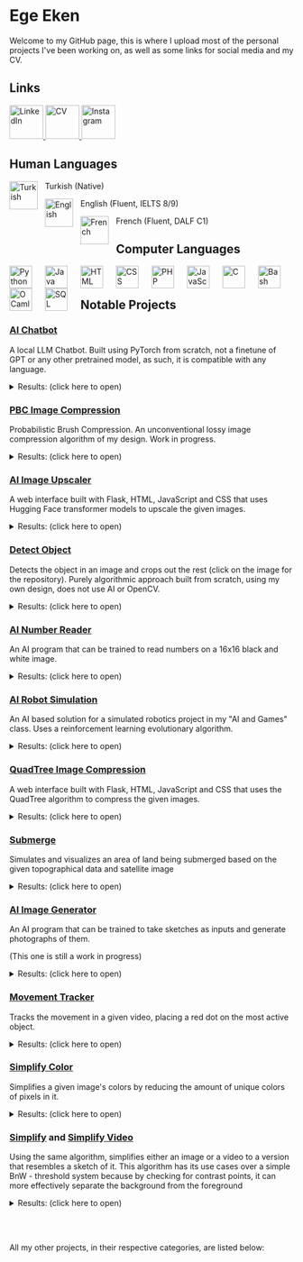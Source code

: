 # Ege Eken

Welcome to my GitHub page, this is where I upload most of the personal projects I've been working on, as well as some links for social media and my CV.

## Links
<a target="_blank" href="https://www.linkedin.com/in/tarikegeeken/">
    <img src="https://i.imgur.com/9mUrCCb.png" alt="LinkedIn" width="60px"/>
</a>


<a target="_blank" href="https://egeeken.github.io">
    <img src="https://i.imgur.com/qeVQXug.png" alt="CV" width="60px"/>
</a>


<a target="_blank" href="https://www.instagram.com/egeinparis">
    <img src="https://upload.wikimedia.org/wikipedia/commons/thumb/a/a5/Instagram_icon.png/2048px-Instagram_icon.png" alt="Instagram" width="60px"/>
</a>

## Human Languages
<p>
    <img align="left" alt="Turkish" width="50px" style="padding-right:10px;" src="https://flagicons.lipis.dev/flags/4x3/tr.svg"/>
    Turkish (Native)
</p>
<p>
    <img align="left" alt="English" width="50px" style="padding-right:10px;" src="https://flagicons.lipis.dev/flags/4x3/gb.svg"/>
    English (Fluent, IELTS 8/9)
</p>
<p>
    <img align="left" alt="French" width="50px" style="padding-right:10px;" src="https://flagicons.lipis.dev/flags/4x3/fr.svg"/>
    French (Fluent, DALF C1)
</p>

## Computer Languages

<img align="left" alt="Python" width="40px" style="padding-right:20px;" src="https://cdn.jsdelivr.net/gh/devicons/devicon/icons/python/python-original.svg"/>
<img align="left" alt="Java" width="40px" style="padding-right:20px;" src="https://cdn.jsdelivr.net/gh/devicons/devicon/icons/java/java-original.svg"/>
<img align="left" alt="HTML" width="40px" style="padding-right:20px;" src="https://cdn.jsdelivr.net/gh/devicons/devicon/icons/html5/html5-plain.svg" />
<img align="left" alt="CSS" width="40px" style="padding-right:20px;" src="https://cdn.jsdelivr.net/gh/devicons/devicon/icons/css3/css3-plain.svg" />
<img align="left" alt="PHP" width="40px" style="padding-right:20px;" src="https://cdn.jsdelivr.net/gh/devicons/devicon/icons/php/php-plain.svg" />
<img align="left" alt="JavaScript" width="40px" style="padding-right:20px;" src="https://cdn.jsdelivr.net/gh/devicons/devicon/icons/javascript/javascript-plain.svg" />
<img align="left" alt="C" width="40px" style="padding-right:20px;" src="https://cdn.jsdelivr.net/gh/devicons/devicon/icons/c/c-original.svg" />
<img align="left" alt="Bash" width="40px" style="padding-right:20px;" src="https://cdn.jsdelivr.net/gh/devicons/devicon/icons/bash/bash-original.svg"/>
<img align="left" alt="OCaml" width="40px" style="padding-right:20px;" src="https://cdn.jsdelivr.net/gh/devicons/devicon/icons/ocaml/ocaml-original.svg" />
<img align="left" alt="SQL" width="40px" style="padding-right:20px;" src="https://db.cs.uni-tuebingen.de/teaching/ws2223/sql-is-a-programming-language/logo.svg" />

<br /> 

#

## Notable Projects

### [AI Chatbot](https://github.com/EgeEken/AI-Chatbot)
A local LLM Chatbot. Built using PyTorch from scratch, not a finetune of GPT or any other pretrained model, as such, it is compatible with any language.

<details><summary>Results: (click here to open)</summary>
<p>

<img src="https://github.com/EgeEken/EgeEken/assets/96302110/f305215c-9aef-4f4a-ad79-87670350d273" alt="Demonstration" width="40%" />
<p></p>
<img src="https://github.com/EgeEken/EgeEken/assets/96302110/51d382e2-4f24-4c51-8d94-508cf3f81aee" alt="Demonstration" width="60%" />

</p>
</details>

### [PBC Image Compression](https://github.com/EgeEken/PBC)
Probabilistic Brush Compression. An unconventional lossy image compression algorithm of my design. Work in progress.

<details><summary>Results: (click here to open)</summary>
<p>

<img src="https://github.com/EgeEken/PBC/assets/96302110/89d18020-ddb4-4add-9312-8d755bf3ec69" alt="Demonstration" width="40%" />
<p></p>
<img src="https://github.com/EgeEken/PBC/assets/96302110/6f1b87ac-6bf3-4e7c-b4cf-17a01bf3ae0a" alt="Demonstration" width="40%" />

</p>
</details>

### [AI Image Upscaler](https://github.com/EgeEken/Image-Upscaler)

A web interface built with Flask, HTML, JavaScript and CSS that uses Hugging Face transformer models to upscale the given images.

<details><summary>Results: (click here to open)</summary>
<p>
<img src="https://github.com/EgeEken/Image-Upscaler/assets/96302110/13e3f3d7-2bfe-45b6-beaa-47eb3d3012cc" alt="ai results" width="70%" />

</p>
</details>

### [Detect Object](https://github.com/EgeEken/Detect-Object)

Detects the object in an image and crops out the rest (click on the image for the repository). Purely algorithmic approach built from scratch, using my own design, does not use AI or OpenCV.

<details><summary>Results: (click here to open)</summary>
<p>
<img src="https://user-images.githubusercontent.com/96302110/181904088-78246a0f-54ee-4b03-a041-adb8b81c59b8.png" alt="Result Automatic Background" width="50%" />

<img src="https://user-images.githubusercontent.com/96302110/181904100-2972b22c-0df0-43bd-9198-45fb54c79ff2.png" alt="Result Chosen Background" width="50%" />

<img src="https://user-images.githubusercontent.com/96302110/181904478-741f9e7c-7e6c-45d0-a372-c955226128cb.png" alt="Result Chosen Background 2" width="50%" />

<img src="https://user-images.githubusercontent.com/96302110/181905526-0166421b-6546-46a9-8b2c-012c4e0b3e8f.png" alt="Result Chosen Background 3 Grain" width="50%" />

<img src="https://user-images.githubusercontent.com/96302110/181905521-eab295b2-ec4e-407b-803c-f2d528154634.png" alt="Result Chosen Background 4 Grain" width="50%" />
</p>
</details>

### [AI Number Reader](https://github.com/EgeEken/Number-Reader)
An AI program that can be trained to read numbers on a 16x16 black and white image.

<details><summary>Results: (click here to open)</summary>
<p>
    
<img src="https://user-images.githubusercontent.com/96302110/213899417-5ee56354-d802-43ed-9941-cb3d1024b2bc.gif" alt="ai results" width="70%" />

</p>
</details>


### [AI Robot Simulation](https://github.com/EgeEken/AI-PaintWars)
An AI based solution for a simulated robotics project in my "AI and Games" class. Uses a reinforcement learning evolutionary algorithm.

<details><summary>Results: (click here to open)</summary>
<p>

<img src="https://github.com/EgeEken/AI-PaintWars/assets/96302110/fbdaa911-a761-4094-9db6-3dae9070c714" alt="arena0" width="50%" />
<img src="https://github.com/EgeEken/AI-PaintWars/assets/96302110/aed07beb-1284-4b6f-b516-52265517f860" alt="arena4" width="50%" />
<img src="https://github.com/EgeEken/AI-PaintWars/assets/96302110/598b38da-9b22-449b-b8ce-dec0c4b35366" alt="arena5" width="50%" />

</p>
</details>

### [QuadTree Image Compression](https://github.com/EgeEken/QuadTree)

A web interface built with Flask, HTML, JavaScript and CSS that uses the QuadTree algorithm to compress the given images.

<details><summary>Results: (click here to open)</summary>
<p>

<video loop autoplay muted playsinline src="https://github.com/EgeEken/QuadTree/assets/96302110/41600c5d-175f-452f-8045-38e243138c26"> 

</p>
</details>


### [Submerge](https://github.com/EgeEken/Submerge)

Simulates and visualizes an area of land being submerged based on the given topographical data and satellite image

<details><summary>Results: (click here to open)</summary>
<p>

https://user-images.githubusercontent.com/96302110/165179413-d00621f2-f9c8-45e8-a18f-3119ed977873.mp4

https://user-images.githubusercontent.com/96302110/165179431-fbcc2169-23e5-49f7-b248-52f653ddb8e2.mp4

</p>
</details>

### [AI Image Generator](https://github.com/EgeEken/Image-Generator)
An AI program that can be trained to take sketches as inputs and generate photographs of them.

(This one is still a work in progress)

<details><summary>Results: (click here to open)</summary>
<p>

<img src="https://github.com/EgeEken/EgeEken/assets/96302110/65a55f87-d367-4816-ab11-e24160e0c0ea" alt="Demonstration" width="40%" />

</p>
</details>

### [Movement Tracker](https://github.com/EgeEken/Movement-Tracker)
Tracks the movement in a given video, placing a red dot on the most active object.

<details><summary>Results: (click here to open)</summary>
<p>
    
<video loop autoplay muted playsinline src="https://github.com/EgeEken/Movement-Tracker/assets/96302110/7a32bc2e-4452-4102-be41-7c256087b06e"> 

</p>
</details>

### [Simplify Color](https://github.com/EgeEken/Simplify-Color)

Simplifies a given image's colors by reducing the amount of unique colors of pixels in it.

<details><summary>Results: (click here to open)</summary>
<p>
<img src="https://user-images.githubusercontent.com/96302110/170580353-ad76f66e-6f5a-4bab-8a12-8bd7a17de28f.png" alt="Github readme itzhak" width="50%" />

<img src="https://user-images.githubusercontent.com/96302110/170580388-db096f8f-d03e-4bbf-97f5-e9a75312eef0.png" alt="Github readme pisa" width="50%" />

<img src="https://user-images.githubusercontent.com/96302110/170580439-ef7c68e0-0912-4f77-b0bd-64bb522ac7e4.png" alt="Github readme pisa 10" width="50%" />

<img src="https://user-images.githubusercontent.com/96302110/170827531-38785b7f-4ed3-4b74-b26e-5dd80c32f414.gif" alt="itzhaksq_v4_200_Simplified_GIF" width="50%" />

<img src="https://user-images.githubusercontent.com/96302110/170828450-29f26b31-82b9-4185-844a-ead8cb2b536d.gif" alt="pisa_Simplified_150 0_1_Simplified_GIF" width="50%" />

<img src="https://user-images.githubusercontent.com/96302110/175523669-01cbef17-fe98-4bb2-8c3f-f09091a3b07d.png" alt="comparison 3 (wasn't included in the original picture)" width="50%" />

</p>
</details>


### [Simplify](https://github.com/EgeEken/Simplify) and [Simplify Video](https://github.com/EgeEken/Simplify-Video)

Using the same algorithm, simplifies either an image or a video to a version that resembles a sketch of it.
This algorithm has its use cases over a simple BnW - threshold system because by checking for contrast points, it can more effectively separate the background from the foreground

<details><summary>Results: (click here to open)</summary>
<p>
  
<img src="https://user-images.githubusercontent.com/96302110/165160112-1e23cbc3-af04-4b4e-aa02-115c3e7fd922.png" alt="eiffel tower" width="50%" />

<img src="https://user-images.githubusercontent.com/96302110/219778627-3a9f2813-2ecb-4899-bf76-7257ec69aa87.gif" alt="computer" width="50%" />

<img src="https://user-images.githubusercontent.com/96302110/219778666-3e9dda27-280a-4531-ab12-c450f8d7a1ce.gif" alt="simple_computer" width="50%" />

</p>
</details>

<br/><br/>

All my other projects, in their respective categories, are listed below:
